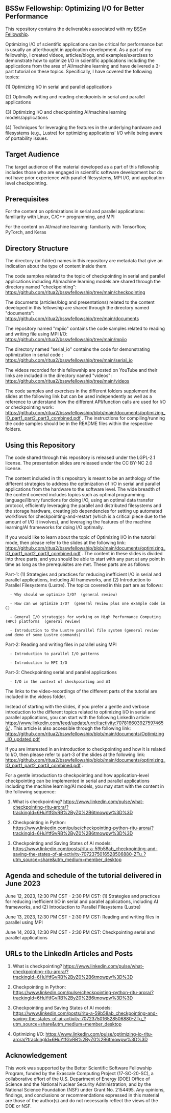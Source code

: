 ## BSSw Fellowship: Optimizing I/O for Better Performance
This repository contains the deliverables associated with my [BSSw Fellowship](https://bssw.io/fellows/ritu-arora).

Optimizing I/O of scientific applications can be critical for performance but is usually an afterthought in application development. As a part of my fellowship, I created videos, articles/blogs, and examples/exercises to demonstrate how to optimize I/O in scientific applications including the applications from the area of AI/machine learning and have delivered a 3-part tutorial on these topics. Specifically, I have covered the following topics:

(1) Optimizing I/O in serial and parallel applications

(2) Optimally writing and reading checkpoints in serial and parallel applications

(3) Optimizing I/O and checkpointing AI/machine learning models/applications

(4) Techniques for leveraging the features in the underlying hardware and filesystems (e.g., Lustre) for optimizing applications’ I/O while being aware of portability issues.

## Target Audience
The target audience of the material developed as a part of this fellowship includes those who are engaged in scientific software development but do not have prior experience with parallel filesystems, MPI I/O, and application-level checkpointing.

## Prerequisites
For the content on optimizations in serial and parallel applications: familiarity with Linux, C/C++ programming, and MPI 

For the content on AI/machine learning: familiarity with Tensorflow, PyTorch, and Keras 

## Directory Structure
The directory (or folder) names in this repository are metadata that give an indication about the type of content inside them.

The code samples related to the topic of checkpointing in serial and parallel applications including AI/machine learning models are shared through the directory named "checkpointing": https://github.com/ritua2/bsswfellowship/tree/main/checkpointing 

The documents (articles/blog and presentations) related to the content developed in this fellowship are shared through the directory named "documents": https://github.com/ritua2/bsswfellowship/tree/main/documents

The repository named "mpiio" contains the code samples related to reading and writing file using MPI I/O: https://github.com/ritua2/bsswfellowship/tree/main/mpiio

The directory named "serial_io" contains the code for demonstrating optimization in serial code : https://github.com/ritua2/bsswfellowship/tree/main/serial_io 

The videos recorded for this fellowship are posted on YouTube and their links are included in the directory named "videos": https://github.com/ritua2/bsswfellowship/tree/main/videos

The code samples and exercises in the different folders supplement the slides at the following link but can be used independently as well as a reference to understand how the different API/function calls are used for I/O or checkpointing work: https://github.com/ritua2/bsswfellowship/blob/main/documents/optimizing_IO_part1_part2_part3_combined.pdf . The instructions for compiling/running the code samples should be in the README files within the respective folders.

## Using this Repository
The code shared through this repository is released under the LGPL-2.1 license. The presentation slides are released under the CC BY-NC 2.0 license.

The content included in this repository is meant to be an anthology of the different strategies to address the optimization of I/O in serial and parallel applications from the hardware to the software level. The wide breadth of the content covered includes topics such as optimal programming language/library functions for doing I/O, using an optimal data transfer protocol, efficiently leveraging the parallel and distributed filesystems and the storage hardware, creating job dependencies for setting up automated workflows for checkpointing-and-restart (which is a critical piece due to the amount of I/O it involves), and leveraging the features of the machine learning/AI frameworks for doing I/O optimally. 

If you would like to learn about the topic of Optimizing I/O in the tutorial mode, then please refer to the slides at the following link: https://github.com/ritua2/bsswfellowship/blob/main/documents/optimizing_IO_part1_part2_part3_combined.pdf . The content in these slides is divided into three parts, and you should be able to start with any part at any point in time as long as the prerequisites are met. These parts are as follows:

Part-1: (1) Strategies and practices for reducing inefficient I/O in serial and parallel applications, including AI frameworks, and (2) Introduction to Parallel Filesystems (Lustre). The topics covered in this part are as follows:


      - Why should we optimize I/O?  (general review)

      - How can we optimize I/O?  (general review plus one example code in C)

      - General I/O strategies for working on High Performance Computing (HPC) platforms  (general review)

      - Introduction to the Lustre parallel file system (general review and demo of some Lustre commands)


Part-2: Reading and writing files in parallel using MPI
         
      - Introduction to parallel I/O patterns
      
      - Introduction to MPI I/O

Part-3: Checkpointing serial and parallel applications

      - I/O in the context of checkpointing and AI

The links to the video-recordings of the different parts of the tutorial are included in the videos folder. 

Instead of starting with the slides, if you prefer a gentle and verbose introduction to the different topics related to optimizing I/O in serial and parallel applications, you can start with the following LinkedIn article: https://www.linkedin.com/feed/update/urn:li:activity:7078166039275974656/ . This article is also accessible through the following link: https://github.com/ritua2/bsswfellowship/blob/main/documents/Optimizing_IO_updated.pdf

If you are interested in an introduction to checkpointing and how it is related to I/O, then please refer to part-3 of the slides at the following link: https://github.com/ritua2/bsswfellowship/blob/main/documents/optimizing_IO_part1_part2_part3_combined.pdf . 

For a gentle introduction to checkpointing and how application-level checkpointing can be implemented in serial and parallel applications including the machine learning/AI models, you may start with the content in the following sequence:

1. What is checkpointing? https://www.linkedin.com/pulse/what-checkpointing-ritu-arora/?trackingId=6HuYtfGvRB%2ByZ0%2B6tmowpw%3D%3D 

   
2. Checkpointing in Python: https://www.linkedin.com/pulse/checkpointing-python-ritu-arora/?trackingId=6HuYtfGvRB%2ByZ0%2B6tmowpw%3D%3D 


3. Checkpointing and Saving States of AI models: https://www.linkedin.com/posts/ritu-a-59b58ab_checkpointing-and-saving-the-states-of-ai-activity-7072375016528506880-ZTu_?utm_source=share&utm_medium=member_desktop

## Agenda and schedule of the tutorial delivered in June 2023
June 12, 2023, 12:30 PM CST - 2:30 PM CST: (1) Strategies and practices for reducing inefficient I/O in serial and parallel applications, including AI frameworks, and (2) Introduction to Parallel Filesystems (Lustre)

June 13, 2023, 12:30 PM CST - 2:30 PM CST: Reading and writing files in parallel using MPI

June 14, 2023, 12:30 PM CST - 2:30 PM CST: Checkpointing serial and parallel applications

## URLs to the LinkedIn Articles and Posts
1. What is checkpointing? https://www.linkedin.com/pulse/what-checkpointing-ritu-arora/?trackingId=6HuYtfGvRB%2ByZ0%2B6tmowpw%3D%3D
   
2. Checkpointing in Python: https://www.linkedin.com/pulse/checkpointing-python-ritu-arora/?trackingId=6HuYtfGvRB%2ByZ0%2B6tmowpw%3D%3D

3. Checkpointing and Saving States of AI models: https://www.linkedin.com/posts/ritu-a-59b58ab_checkpointing-and-saving-the-states-of-ai-activity-7072375016528506880-ZTu_?utm_source=share&utm_medium=member_desktop

4. Optimizing I/O: https://www.linkedin.com/pulse/optimizing-io-ritu-arora/?trackingId=6HuYtfGvRB%2ByZ0%2B6tmowpw%3D%3D

## Acknowledgement
This work was supported by the Better Scientific Software Fellowship Program, funded by the Exascale Computing Project (17-SC-20-SC), a collaborative effort of the U.S. Department of Energy (DOE) Office of Science and the National Nuclear Security Administration; and by the National Science Foundation (NSF) under Grant No. 2154495. Any opinions, findings, and conclusions or recommendations expressed in this material are those of the author(s) and do not necessarily reflect the views of the DOE or NSF.

